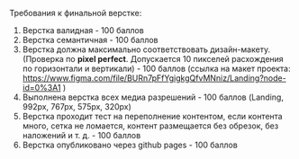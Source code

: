 

Требования к финальной верстке:
1. Верстка	валидная - 100 баллов
2. Верстка	семантичная - 100 баллов
3. Верстка	должна максимально соответствовать дизайн-макету. (Проверка по **pixel perfect**. Допускается 10 пикселей расхождения по горизонтали и вертикали) - 100 баллов (ссылка на макет проекта: https://www.figma.com/file/BURn7pFfYgigkgQfvMNniz/Landing?node-id=0%3A1 )
4. Выполнена верстка всех медиа разрешений  - 100 баллов (Landing, 992px, 767px, 575px, 320px)
5. Верстка	проходит тест на переполнение контентом, если контента много, сетка не ломается,	контент размещается без обрезок, без наложений и т. д. - 100 баллов
6. Верстка опубликовано через github pages - 100 баллов
